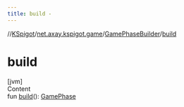 ```yaml
---
title: build -
---
```

//[KSpigot](../../index.md)/[net.axay.kspigot.game](../index.md)/[GamePhaseBuilder](index.md)/[build](build.md)



# build  
[jvm]  
Content  
fun [build](build.md)(): [GamePhase](../-game-phase/index.md)  



